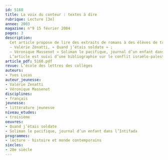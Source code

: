 ```yaml
---
id: 5160
title: La voix du conteur : textes à dire
rubrique: Lecture [3e]
annee: 2003
magazine: n°9 15 février 2004
pages: 3
description: 
  Cet article propose de lire des extraits de romans à des élèves de troisième.
  – Valérie Zenatti, « Quand j’étais soldate » ;
  – Véronique Massenot « Soliman le pacifique, journal d’un enfant dans l’Intifada ».
  L’article est suivi d’une bibliographie sur le conflit israélo-palestinien.
article_pdf: 5160.pdf
revue: L’école des lettres des collèges
auteurs:
- Yves Lucas
auteur_jeunesse:
- Valérie Zenatti
- Véronique Massenot
disciplines:
- français
jeunesse:
- littérature jeunesse
niveau_etudes:
- troisième
oeuvres:
- Quand j’étais soldate
- Soliman le pacifique, journal d’un enfant dans l’Intifada
programmes:
- lecture - histoire et monde contemporains
siecles:
- 20e siècle
---
```

